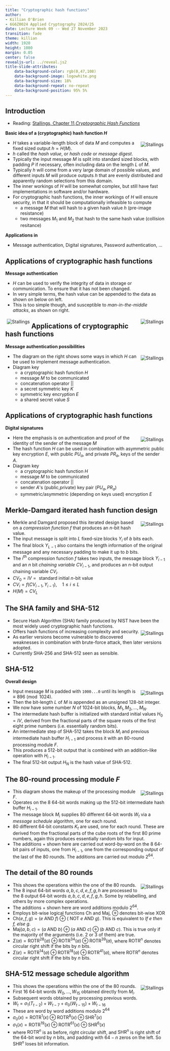 ```yaml
---
title: "Cryptographic hash functions"
author:
- Killian O'Brien
- 6G6Z0024 Applied Cryptography 2024/25
date: Lecture Week 09 -- Wed 27 November 2023
transition: fade
theme: killian
width: 1920
height: 1080
margin: 0.05
center: false
revealjs-url: ../reveal.js2
title-slide-attributes:
    data-background-color: rgb(0,47,108)	
    data-background-image: logowhite.png
    data-background-size: 18%
    data-background-repeat: no-repeat
    data-background-position: 95% 5%	
---
```


## Introduction 

* Reading: <a href="https://mmu.on.worldcat.org/oclc/1334132058" target="_blank">Stallings, Chapter 11,<em>Cryptographic Hash Functions</em></a>

**Basic idea of a (cryptographic) hash function $H$**

* <img src="./images/hash-idea.png" alt="Stallings" style="padding:5px;height=100%;float:right"> $H$ takes a variable-length block of data $M$ and computes a fixed sized output $h=H(M)$.
* $h$ called the *hash value*, or *hash code* or *message digest*. 
* Typically the input message $M$ is split into standard sized blocks, with padding $P$ if necessary, often including data on the length $L$ of $M$.
* Typically $h$ will come from a very large domain of possible values, and different inputs $M$ will produce outputs $h$ that are evenly distributed and apparently random selections from this domain. 
* The inner workings of $H$ will be somewhat complex, but still have fast implementations in software and/or hardware. 
* For cryptographic hash functions, the inner workings of $H$ will ensure security, in that it should be computationally infeasible to compute
    - a message $M$ that will hash to a given hash value $h$ (pre-image resistance)
    - two messages $M_1$ and $M_2$ that hash to the same hash value (collision resitance)

**Applications in**

* Message authentication, Digital signatures, Password authentication, ...

<!-- ## Applications of cryptographic hash functions

* Message authentication
* Digital signatures
* Password authentication
* ... -->

## Applications of cryptographic hash functions

**Message authentication**

* $H$ can be used to verify the integrity of data in storage or communication. To ensure that it has not been changed. 
* In very simple terms, the hash value can be appended to the data as shown on below on left.
* This is too simple though, and susceptible to *man-in-the-middle attacks*, as shown on right.

<img src="./images/simple-hash.png" alt="Stallings" style="padding:5px;height=100%;float:left"> <img src="./images/maninthemiddlehash.png" alt="Stallings" style="padding:5px;height=100%;float:right">

## Applications of cryptographic hash functions

**Message authentication possibilities**

* <img src="./images/MACmodes.png" alt="Stallings" style="padding:5px;height=100%;float:right"> The diagram on the right shows some ways in which $H$ can be used to implement message authentication.
* Diagram key
    - a cryptographic hash function $H$
    - message $M$ to be communicated
    - concatenation operator $||$
    - a secret symmetric key $K$
    - symmetric key encryption $E$
    - a shared secret value $S$

## Applications of cryptographic hash functions

**Digital signatures**

* <img src="./images/hash-signatures.png" alt="Stallings" style="padding:5px;height=100%;float:right"> Here the emphasis is on authentication and proof of the identity of the sender of the message $M$
* The hash function $H$ can be used in combination with asymmetric public key encryption $E$, with public $PU_a$, and private $PR_a$, keys of the sender $A$. 
* Diagram key
    - a cryptographic hash function $H$
    - message $M$ to be communicated
    - concatenation operator $||$
    - sender $A$'s (public,private) key pair $(PU_a,PR_a)$
    - symmetric/asymmetric (depending on keys used) encryption $E$
  
<!-- ## Requirements and security -->


## Merkle-Damgard iterated hash function design 

* <img src="./images/merkle-hash.png" alt="Stallings" style="padding:5px;height=100%;float:right"> Merkle and Damgard proposed this iterated design based on a *compression function* $f$ that produces an $n$-bit hash value. 
* The input message is split into $L$ fixed-size blocks $Y_i$ of $b$ bits each. 
* The final block $Y_{L-1}$ also contains the length information of the original message and any necessary padding to make it up to $b$ bits. 
* The $i^{\text{th}}$ compression function $f$ takes two inputs, the message block $Y_{i-1}$ and an $n$ bit *chaining variable* $CV_{i-1}$, and produces an $n$-bit output chaining variable $CV_{i}$.
* $CV_0 = IV = \text{ standard initial $n$-bit value}$
* $CV_{i} = f(CV_{i-1}, Y_{i-1}), \quad 1 \leq i \leq L$
* $H(M) = CV_L$

## The SHA family and SHA-512

* Secure Hash Algorithm (SHA) family produced by NIST have been the most widely used cryptographic hash functions. 
* <img src="./images/SHAfamily.png" alt="Stallings" style="padding:5px;height=100%;float:right"> Offers hash functions of increasing complexity and security. 
* As earlier versions become vulnerable to discovered weaknesses in combination with brute-force attack, then later versions adopted.
* Currently SHA-256 and SHA-512 seen as sensible.

## SHA-512

**Overall design**

* <img src="./images/SHA-512-overall.png" alt="Stallings" style="padding:5px;height=100%;float:right"> Input message $M$ is padded with `1000...0` until its length is $\equiv 896 \pmod{1024}$.
* Then the bit-length $L$ of $M$ is appended as an unsigned 128-bit integer.
* We now have some number $N$ of 1024-bit blocks, $M_1, M_2, \dots, M_N$.
* The intermediate hash buffer is initialized with standard initial values $H_0 = IV$, derived from the fractional parts of the square roots of the first eight prime numbers (i.e. essentially random bits). 
* An intermediate step of SHA-512 takes the block $M_i$ and previous intermediate hash buffer $H_{i-1}$ and process it with an 80-round processing module $F$.
* This produces a 512-bit output that is combined with an addition-like operation with $H_{i-1}$.  
* The final 512-bit output $H_N$ is the hash value of SHA-512.

## The 80-round processing module $F$

* <img src="./images/module-80round.png" alt="Stallings" style="padding:5px;height=100%;float:right"> This diagram shows the makeup of the processing module $F$.
* Operates on the 8 64-bit words making up the 512-bit intermediate hash buffer $H_{i-1}$.
* The message block $M_i$ supplies 80 different 64-bit words $W_t$ via a *message schedule* algorithm, one for each round.
* 80 different 64-bit constants $K_t$ are used, one for each round. These are derived from the fractional parts of the cube roots of the first 80 prime numbers, again this produces essentially random bits for input. 
* The additions $+$ shown here are carried out word-by-word on the 8 64-bit pairs of inputs, one from $H_{i-1}$, one from the corresponding output of the last of the 80 rounds. The additions are carried out modulo $2^{64}$.

## The detail of the 80 rounds

* <img src="./images/round-detail.png" alt="Stallings" style="padding:5px;float:right"> This shows the operations within the one of the 80 rounds.
* The 8 input 64-bit words $a,b,c,d,e,f,g,h$ are processed to the 8 output 64-bit words $a,b,c,d,e,f,g,h$. Some by relabelling, and others by more complex operations.
* The additions $+$ shown here are word additions modulo $2^{64}$. 
* Employs bit-wise logical functions $\text{Ch}$ and $\text{Maj}$, $\oplus$ denotes bit-wise $\text{XOR}$
* $\text{Ch}(e,f,g) = (e \text{ AND } f) \oplus (\text{ NOT } e \text{ AND } g)$. This is equivalent to *If e then f, else g*.
* $\text{Maj}(a,b,c) = (a \text{ AND } b) \oplus (a \text{ AND } c) \oplus (b \text{ AND } c)$. This is true only if the majority of the arguments (i.e. 2 or 3 of them) are true. 
* $\Sigma(a) = \text{ROTR}^{28}(a) \oplus \text{ROTR}^{34}(a) \oplus \text{ROTR}^{39}(a)$, where $\text{ROTR}^n$ denotes circular right shift if the bits by $n$ bits. 
* $\Sigma(e) = \text{ROTR}^{14}(a) \oplus \text{ROTR}^{18}(a) \oplus \text{ROTR}^{41}(a)$, where $\text{ROTR}^n$ denotes circular right shift if the bits by $n$ bits. 

## SHA-512 message schedule algorithm

* <img src="./images/message-schedule.png" alt="Stallings" style="padding:5px;float:right"> This shows the operations within the one of the 80 rounds.
* First 16 64-bit words $W_0, \dots, W_{15}$ obtained directly from $M_i$.
* Subsequent words obtained by processing previous words. 
* $W_t = \sigma_1(T_{t-2}) + W_{t-7} + \sigma_0(W_{t-15}) + W_{t-16}$
* These are word by word additions modulo $2^{64}$
* $\sigma_0(x) = \text{ROTR}^{1}(x) \oplus \text{ROTR}^{8}(x) \oplus \text{SHR}^{7}(x)$
* $\sigma_1(x) = \text{ROTR}^{19}(x) \oplus \text{ROTR}^{61}(x) \oplus \text{SHR}^{6}(x)$
* where $\text{ROTR}^n$ is as before, right circular shift, and $\text{SHR}^n$ is right shift of the 64-bit word by $n$ bits, and padding with $64-n$ zeros on the left. So $\text{SHR}^n$ loses bit information.